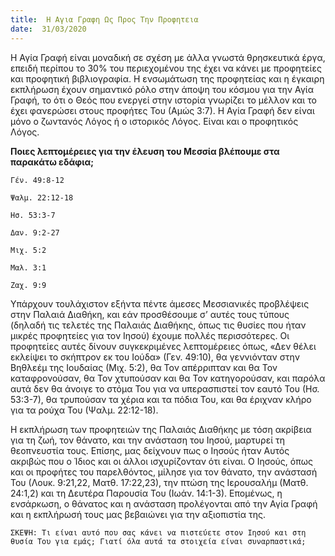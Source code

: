 ```yaml
---
title:  Η Αγια Γραφη Ως Προς Την Προφητεια
date:  31/03/2020
---
```


Η Αγία Γραφή είναι μοναδική σε σχέση με άλλα γνωστά θρησκευτικά έργα, επειδή περίπου το 30% του περιεχομένου της έχει να κάνει με προφητείες και προφητική βιβλιογραφία. Η ενσωμάτωση της προφητείας και η έγκαιρη εκπλήρωση έχουν σημαντικό ρόλο στην άποψη του κόσμου για την Αγία Γραφή, το ότι ο Θεός που ενεργεί στην ιστορία γνωρίζει το μέλλον και το έχει φανερώσει στους προφήτες Του (Αμώς 3:7). Η Αγία Γραφή δεν είναι μόνο ο ζωντανός Λόγος ή ο ιστορικός Λόγος. Είναι και ο προφητικός Λόγος.

**Ποιες λεπτομέρειες για την έλευση του Μεσσία βλέπουμε στα παρακάτω εδάφια;**

`Γέν. 49:8-12`

`Ψαλμ. 22:12-18`

`Ησ. 53:3-7`

`Δαν. 9:2-27`

`Μιχ. 5:2`

`Μαλ. 3:1`

`Ζαχ. 9:9`

Υπάρχουν τουλάχιστον εξήντα πέντε άμεσες Μεσσιανικές προβλέψεις στην Παλαιά Διαθήκη, και εάν προσθέσουμε σ’ αυτές τους τύπους (δηλαδή τις τελετές της Παλαιάς Διαθήκης, όπως τις θυσίες που ήταν μικρές προφητείες για τον Ιησού) έχουμε πολλές περισσότερες. Οι προφητείες αυτές δίνουν συγκεκριμένες λεπτομέρειες όπως, «Δεν θέλει εκλείψει το σκήπτρον εκ του Ιούδα» (Γεν. 49:10), θα γεννιόνταν στην Βηθλεέμ της Ιουδαίας (Μιχ. 5:2), θα Τον απέρριπταν και θα Τον καταφρονούσαν, θα Τον χτυπούσαν και θα Τον κατηγορούσαν, και παρόλα αυτά δεν θα άνοιγε το στόμα Του για να υπερασπιστεί τον εαυτό Του (Ησ. 53:3-7), θα τρυπούσαν τα χέρια και τα πόδια Του, και θα έριχναν κλήρο για τα ρούχα Του (Ψαλμ. 22:12-18).

Η εκπλήρωση των προφητειών της Παλαιάς Διαθήκης με τόση ακρίβεια για τη ζωή, τον θάνατο, και την ανάσταση του Ιησού, μαρτυρεί τη θεοπνευστία τους. Επίσης, μας δείχνουν πως ο Ιησούς ήταν Αυτός ακριβώς που ο Ίδιος και οι άλλοι ισχυρίζονταν ότι είναι. Ο Ιησούς, όπως και οι προφήτες του παρελθόντος, μίλησε για τον θάνατο, την ανάστασή Του (Λουκ. 9:21,22, Ματθ. 17:22,23), την πτώση της Ιερουσαλήμ (Ματθ. 24:1,2) και τη Δευτέρα Παρουσία Του (Ιωάν. 14:1-3). Επομένως, η ενσάρκωση, ο θάνατος και η ανάσταση προλέγονται από την Αγία Γραφή και η εκπλήρωσή τους μας βεβαιώνει για την αξιοπιστία της.

`ΣΚΕΨΗ: Τι είναι αυτό που σας κάνει να πιστεύετε στον Ιησού και στη θυσία Του για εμάς; Γιατί όλα αυτά τα στοιχεία είναι συναρπαστικά;`
